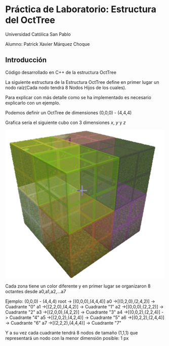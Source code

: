 # Práctica de Laboratorio: Estructura del OctTree

Universidad Católica San Pablo

Alumno: Patrick Xavier Márquez Choque

## Introducción

Código desarrollado en C++ de la estructura OctTree

La siguiente estructura de la Estructura OctTree define en primer lugar un nodo raíz(Cada nodo tendrá 8 Nodos Hijos de los cuales).

Para explicar con más detalle como se ha implementado es necesario explicarlo con un ejemplo.

Podemos definir un OctTree de dimensiones (0,0,0) - (4,4,4)

Grafica sería el siguiente cubo con 3 dimensiones *x*, *y* y *z*

![Alt text](https://github.com/patrick03524/CourseOfDimensionality/blob/master/Laboratorio%20OctTree/Source/Imgs/cubo_sin_fondo.png)

Cada zona tiene un color diferente y en primer lugar se organizaron 8 octantes desde a0,a1,a2,...a7 

Ejemplo: (0,0,0) - (4,4,4)
root -> [(0,0,0),(4,4,4)]
a0 ->[(0,2,0),(2,4,2)] -> Cuadrante "0" 
a1 ->[(2,2,0),(4,4,2)] -> Cuadrante "1"
a2 ->[(0,0,0),(2,2,2)] -> Cuadrante "2"
a3 ->[(2,0,0),(4,2,2)] -> Cuadrante "3"
a4 ->[(0,0,2),(2,2,4)] -> Cuadrante "4"
a5 ->[(2,0,2),(4,2,4)] -> Cuadrante "5"
a6 ->[(0,2,2),(2,4,4)] -> Cuadrante "6"
a7 ->[(2,2,2),(4,4,4)] -> Cuadrante "7"

Y a su vez cada cuadrante tendrá 8 nodos de tamaño (1,1,1) que representará un nodo con la menor dimensión posible: 1 px
